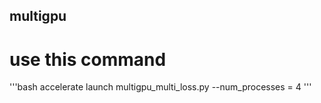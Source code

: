 ## multigpu

# use this command

'''bash
  accelerate launch multigpu_multi_loss.py --num_processes = 4 
'''
